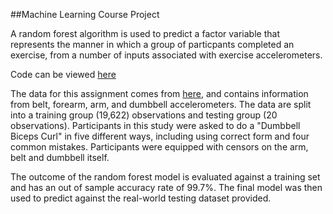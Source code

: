 ##Machine Learning Course Project

A random forest algorithm is used to predict a factor variable that represents the manner in which a group of particpants completed an exercise, from a number of inputs associated with exercise accelerometers. 

Code can be viewed [here](http://rpubs.com/ajg519/156161)

The data for this assignment comes from [here](http://groupware.les.inf.puc-rio.br/har), and contains information from belt, forearm, arm, and dumbbell accelerometers. The data are split into a training group (19,622) observations and testing group (20 observations). Participants in this study were asked to do a "Dumbbell Biceps Curl" in five different ways, including using correct form and four common mistakes. Participants were equipped with censors on the arm, belt and dumbbell itself.

The outcome of the random forest model is evaluated against a training set and has an out of sample accuracy rate of 99.7%. The final model was then used to predict against the real-world testing dataset provided.



